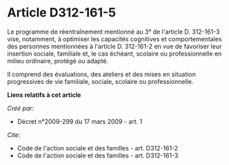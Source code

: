# Article D312-161-5

Le programme de réentraînement mentionné au 3° de l'article D. 312-161-3 vise, notamment, à optimiser les capacités
cognitives et comportementales des personnes mentionnées à l'article D. 312-161-2 en vue de favoriser leur insertion sociale,
familiale et, le cas échéant, scolaire ou professionnelle en milieu ordinaire, protégé ou adapté. 

Il comprend des évaluations, des ateliers et des mises en situation progressives de vie familiale, sociale, scolaire ou
professionnelle.

**Liens relatifs à cet article**

_Créé par_:

  - Décret n°2009-299 du 17 mars 2009 - art. 1

_Cite_:

  - Code de l'action sociale et des familles - art. D312-161-2
  - Code de l'action sociale et des familles - art. D312-161-3
